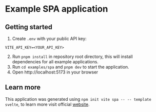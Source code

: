 # Example SPA application

## Getting started

1. Create `.env` with your public API key:

```dotenv
VITE_API_KEY=<YOUR_API_KEY>
```

2. Run `pnpm install` in repository root directory, this will install dependencies for all example applications.
3. Run `cd examples/spa` and `pnpm dev` to start the application.
4. Open http://localhost:5173 in your browser

## Learn more

This application was generated using `npm init vite spa -- -- template svelte`, to learn more visit official [website](https://svelte.dev/).
